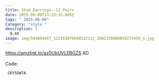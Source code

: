 ```yaml
---
title: Stud Earrings--12 Pairs
date: 2025-06-08T13:23:33.806Z
tags: " 2025-06-08"
Category: "style "
description: |
  9.XX
image: img/504864457_122163076088522111_2902319886850272450_n.jpg
---
```

https://amzlink.to/az0UbUVLEBGZS    AD\
\
 Code: 

<pre><code class="language-js" data-prismjs-copy=" CKY5DW7A "> CKY5DW7A</code></pre>